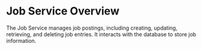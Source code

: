 # Job Service Overview

The Job Service manages job postings, including creating, updating, retrieving, and deleting job entries. It interacts with the database to store job information.
